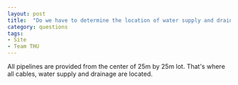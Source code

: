 ```yaml
---
layout: post
title:  "Do we have to determine the location of water supply and drainage on site?"
category: questions
tags:
- Site
- Team THU
---
```


All pipelines are provided from the center of 25m by 25m lot. That's where all cables, water supply and drainage are located.